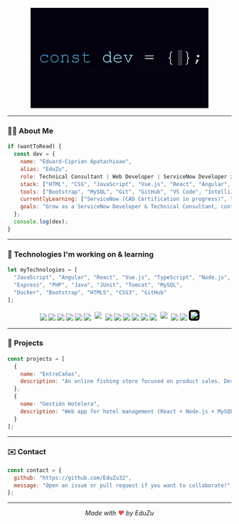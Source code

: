 <p align="center">
  <img src="const_dev_final.gif" alt="Dev GIF" width="400"/>
</p>

---

### 👨‍💻 About Me

```js
if (wantToRead) {
  const dev = {
    name: "Eduard-Ciprian Apatachioae",
    alias: "EduZu",
    role: Technical Consultant | Web Developer | ServiceNow Developer in training",
    stack: ["HTML", "CSS", "JavaScript", "Vue.js", "React", "Angular", "Node.js", "PHP", "Java"],
    tools: ["Bootstrap", "MySQL", "Git", "GitHub", "VS Code", "IntelliJ"],
    currentlyLearning: ["ServiceNow (CAD Certification in progress)", "WordPress", "Low Code platforms"],
    goals: "Grow as a ServiceNow Developer & Technical Consultant, contribute to international projects, and keep learning 🚀"
  };
  console.log(dev);
}
```

---

### 🧐 Technologies I'm working on & learning

```js
let myTechnologies = [
  "JavaScript", "Angular", "React", "Vue.js", "TypeScript", "Node.js",
  "Express", "PHP", "Java", "JUnit", "Tomcat", "MySQL",
  "Docker", "Bootstrap", "HTML5", "CSS3", "GitHub"
];
```

<p align="center">
  <img src="https://cdn.simpleicons.org/javascript/F7DF1E" width="40"/>
  <img src="https://cdn.simpleicons.org/angular/DD0031" width="40"/>
  <img src="https://cdn.simpleicons.org/react/61DAFB" width="40"/>
  <img src="https://cdn.simpleicons.org/vue.js/4FC08D" width="40"/>
  <img src="https://cdn.simpleicons.org/typescript/3178C6" width="40"/>
  <img src="https://cdn.simpleicons.org/nodedotjs/339933" width="40"/>
  <img src="https://cdn.simpleicons.org/express/000000" width="40" style="background-color: white; padding: 4px; border-radius: 6px;"/>
  <img src="https://cdn.simpleicons.org/php/777BB4" width="40"/>
  <img src="https://cdn.simpleicons.org/java/007396" width="40"/>
  <img src="https://cdn.jsdelivr.net/gh/devicons/devicon/icons/junit/junit-plain.svg" width="40"/>
  <img src="https://cdn.simpleicons.org/apachetomcat/F8DC75" width="40"/>
  <img src="https://cdn.simpleicons.org/mysql/4479A1" width="40"/>
  <img src="https://cdn.simpleicons.org/docker/2496ED" width="40"/>
  <img src="https://cdn.simpleicons.org/bootstrap/7952B3" width="40" style="background-color: white; padding: 4px; border-radius: 6px;"/>
  <img src="https://cdn.simpleicons.org/html5/E34F26" width="40"/>
  <img src="https://cdn.simpleicons.org/css3/1572B6" width="40"/>
  <img src="https://cdn.simpleicons.org/github/FFFFFF" width="40" style="background-color: black; border-radius: 6px; padding: 4px;"/>
</p>

---

### 📂 Projects
```js
const projects = [
  {
    name: "EntreCañas",
    description: "An online fishing store focused on product sales. Developed with HTML, JavaScript, and Bootstrap for the frontend, and Node.js for backend data handling with MySQL integration."
  },
  {
    name: "Gestión Hotelera",
    description: "Web app for hotel management (React + Node.js + MySQL)."
  }
];
```

---

### ✉️ Contact
```js
const contact = {
  github: "https://github.com/EduZu32",
  message: "Open an issue or pull request if you want to collaborate!"
};
```

---

<p align="center">
  <em>Made with <span style="color: #e25555;">♥</span> by EduZu</em>
</p>








